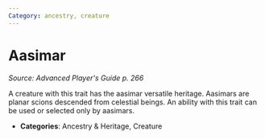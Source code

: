 ```yaml
---
Category: ancestry, creature
---
```

# Aasimar  
*Source: Advanced Player's Guide p. 266*  

A creature with this trait has the aasimar versatile heritage. Aasimars are planar scions descended from celestial beings. An ability with this trait can be used or selected only by aasimars.

- **Categories**: Ancestry & Heritage, Creature